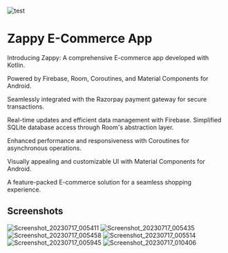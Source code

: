 ![test](https://github.com/prathamb181/Zappy-Admin/assets/131811894/1627e572-72d0-46c3-b776-988e83c99fac)

# Zappy E-Commerce App

Introducing Zappy: A comprehensive E-commerce app developed with Kotlin.

Powered by Firebase, Room, Coroutines, and Material Components for Android.

Seamlessly integrated with the Razorpay payment gateway for secure transactions.

Real-time updates and efficient data management with Firebase.
Simplified SQLite database access through Room's abstraction layer.

Enhanced performance and responsiveness with Coroutines for asynchronous operations.

Visually appealing and customizable UI with Material Components for Android.

A feature-packed E-commerce solution for a seamless shopping experience.

## Screenshots
![Screenshot_20230717_005411](https://github.com/prathamb181/Zappy-Admin/assets/131811894/570a5b80-43e7-4eb1-bcc8-884e9d6722f3)
![Screenshot_20230717_005435](https://github.com/prathamb181/Zappy-Admin/assets/131811894/20c45929-1fa4-4716-8f08-7cdde1a77354)
![Screenshot_20230717_005458](https://github.com/prathamb181/Zappy-Admin/assets/131811894/5ddce4a9-402a-4f64-b0ca-4540ffd123a4)
![Screenshot_20230717_005514](https://github.com/prathamb181/Zappy-Admin/assets/131811894/2198fecc-1b19-491f-80d8-fb9fa9de769b)
![Screenshot_20230717_005945](https://github.com/prathamb181/Zappy-Admin/assets/131811894/dbfe96de-f137-49b1-9b85-9d452afbdcfb)
![Screenshot_20230717_010406](https://github.com/prathamb181/Zappy-Admin/assets/131811894/5c4ff0dd-b402-4e85-9841-28cbc81c23e1)





